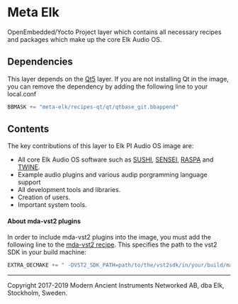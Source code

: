 # Meta Elk

OpenEmbedded/Yocto Project layer which contains all necessary recipes and packages which make up the core Elk Audio OS.

## Dependencies
This layer depends on the [Qt5](https://github.com/meta-qt5/meta-qt5) layer. If you are not installing Qt in the image, you can remove the dependency by adding the following line to your local.conf

```python
BBMASK += "meta-elk/recipes-qt/qt/qtbase_git.bbappend"
```

## Contents

The key contributions of this layer to Elk PI Audio OS image are:
- All core Elk Audio OS software such as [SUSHI](https://github.com/elk-audio/sushi), [SENSEI](https://github.com/elk-audio/sensei), [RASPA](https://github.com/elk-audio/raspa) and [TWINE](https://github.com/elk-audio/twine).
- Example audio plugins and various audip porgramming language support
- All development tools and libraries.
- Creation of users.
- Important system tools.

#### About mda-vst2 plugins
In order to include mda-vst2 plugins into the image, you must add the following
line to the [mda-vst2 recipe](recipes-audio/mda-vst2-plugins/mda-vst2-plugins_0.1.bb).
This specifies the path to the vst2 SDK in your build machine:
```python
EXTRA_OECMAKE += " -DVST2_SDK_PATH=path/to/the/vst2sdk/in/your/build/machine"
```

---
Copyright 2017-2019 Modern Ancient Instruments Networked AB, dba Elk, Stockholm, Sweden.